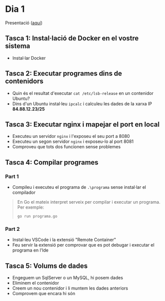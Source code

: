 # Dia 1

Presentació ([aquí](https://docs.google.com/presentation/d/1zW82h1rE6VDcoiVfkBobVSjDTT3AKCsISjOICeiDfAA/edit?usp=sharing))

## Tasca 1: Instal·lació de Docker en el vostre sistema

- Instal·lar Docker

## Tasca 2: Executar programes dins de contenidors

- Quin és el resultat d'executar `cat /etc/lsb-release` en un contenidor Ubuntu?
- Dins d'un Ubuntu instal·leu `ipcalc` i calculeu les dades de la xarxa IP **84.88.12.23/25**

## Tasca 3: Executar nginx i mapejar el port en local

- Executeu un servidor `nginx` i l'exposeu el seu port a 8080
- Executeu un segon servidor `nginx` i exposeu-lo al port 8081
- Comproveu que tots dos funcionen sense problemes

## Tasca 4: Compilar programes

### Part 1

- Compileu i executeu el programa de `.\programa` sense instal·lar el compilador

> En Go el mateix interpret serveix per compilar i executar un programa. Per exemple:
>
> ```bash
> go run programa.go
> ```

### Part 2

- Instal·leu VSCode i la extensió "Remote Container"
- Feu servir la extensió per comprovar que es pot debugar i executar el programa en l'Ide

## Tasca 5: Volums de dades

- Engeguem un SqlServer o un MySQL, hi posem dades
- Eliminem el contenidor
- Creem un nou contenidor i li muntem les dades anteriors
- Comprovem que encara hi són
